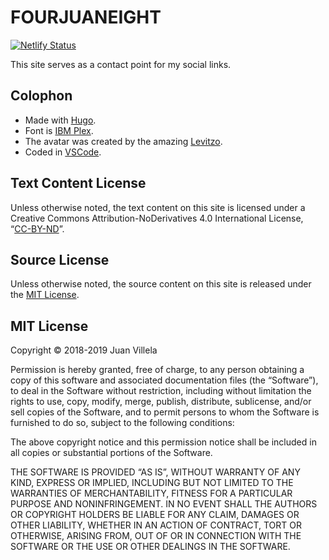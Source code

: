 # FOURJUANEIGHT
[![Netlify Status](https://api.netlify.com/api/v1/badges/016b87ad-fed5-41fd-b651-d0b174c00aab/deploy-status)](https://app.netlify.com/sites/fourjuaneight/deploys)

This site serves as a contact point for my social links.

## Colophon
* Made with [Hugo](https://gohugo.io).
* Font is [IBM Plex](https://www.ibm.com/plex/).
* The avatar was created by the amazing [Levitzo](https://instagram.com/levitzo?utm_source=ig_profile_share&igshid=1fmgb2w2c8dla).
* Coded in [VSCode](https://code.visualstudio.com/).

## Text Content License
Unless otherwise noted, the text content on this site is licensed under a Creative Commons Attribution-NoDerivatives 4.0 International License, “[CC-BY-ND](http://creativecommons.org/licenses/by-nd/4.0/)”.

## Source License
Unless otherwise noted, the source content on this site is released under the [MIT License](https://opensource.org/licenses/MIT).

## MIT License
Copyright © 2018-2019 Juan Villela

Permission is hereby granted, free of charge, to any person obtaining a copy of this software and associated documentation files (the “Software”), to deal in the Software without restriction, including without limitation the rights to use, copy, modify, merge, publish, distribute, sublicense, and/or sell copies of the Software, and to permit persons to whom the Software is furnished to do so, subject to the following conditions:

The above copyright notice and this permission notice shall be included in all copies or substantial portions of the Software.

THE SOFTWARE IS PROVIDED “AS IS”, WITHOUT WARRANTY OF ANY KIND, EXPRESS OR IMPLIED, INCLUDING BUT NOT LIMITED TO THE WARRANTIES OF MERCHANTABILITY, FITNESS FOR A PARTICULAR PURPOSE AND NONINFRINGEMENT. IN NO EVENT SHALL THE AUTHORS OR COPYRIGHT HOLDERS BE LIABLE FOR ANY CLAIM, DAMAGES OR OTHER LIABILITY, WHETHER IN AN ACTION OF CONTRACT, TORT OR OTHERWISE, ARISING FROM, OUT OF OR IN CONNECTION WITH THE SOFTWARE OR THE USE OR OTHER DEALINGS IN THE SOFTWARE.
